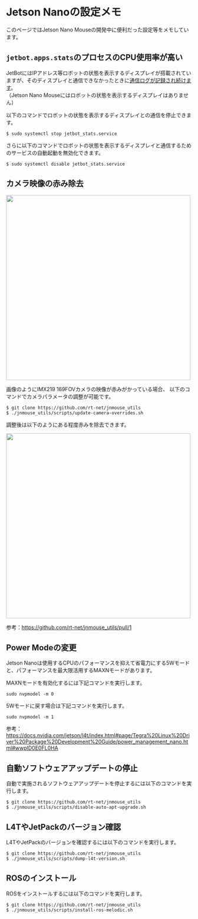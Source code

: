 
# Jetson Nanoの設定メモ

このページではJetson Nano Mouseの開発中に便利だった設定等をメモしています。

## `jetbot.apps.stats`のプロセスのCPU使用率が高い

JetBotにはIPアドレス等ロボットの状態を表示するディスプレイが搭載されていますが、そのディスプレイと通信できなかったときに[通信ログが記録され続けます](./TroubleShooting.md#カーネルのメッセージバッファにtegra-i2cのエラーログが複数回出現)。  
（Jetson Nano Mouseにはロボットの状態を表示するディスプレイはありません）

以下のコマンドでロボットの状態を表示するディスプレイとの通信を停止できます。

```
$ sudo systemctl stop jetbot_stats.service
```

さらに以下のコマンドでロボットの状態を表示するディスプレイと通信するためのサービスの自動起動を無効化できます。

```
$ sudo systemctl disable jetbot_stats.service
```

## カメラ映像の赤み除去

<img src="https://user-images.githubusercontent.com/3256629/97837878-6d9c8580-1d22-11eb-855d-73a89e8a40d6.png" width="500px">

画像のようにIMX219 169FOVカメラの映像が赤みがかっている場合、
以下のコマンドでカメラパラメータの調整が可能です。

```
$ git clone https://github.com/rt-net/jnmouse_utils
$ ./jnmouse_utils/scripts/update-camera-overrides.sh
```

調整後は以下のようにある程度赤みを除去できます。

<img src="https://user-images.githubusercontent.com/3256629/97837884-6f664900-1d22-11eb-92a7-125bdd624445.png" width="500px">

参考：https://github.com/rt-net/jnmouse_utils/pull/1

## Power Modeの変更

Jetson Nanoは使用するCPUのパフォーマンスを抑えて省電力にする5Wモードと、パフォーマンスを最大限活用するMAXNモードがあります。

MAXNモードを有効化するには下記コマンドを実行します。

```
sudo nvpmodel -m 0
```

5Wモードに戻す場合は下記コマンドを実行します。

```
sudo nvpmodel -m 1
```

参考：https://docs.nvidia.com/jetson/l4t/index.html#page/Tegra%20Linux%20Driver%20Package%20Development%20Guide/power_management_nano.html#wwpID0E0FL0HA

## 自動ソフトウェアアップデートの停止

自動で実施されるソフトウェアアップデートを停止するには以下のコマンドを実行します。

```
$ git clone https://github.com/rt-net/jnmouse_utils
$ ./jnmouse_utils/scripts/disable-auto-apt-upgrade.sh
```

## L4TやJetPackのバージョン確認

L4TやJetPackのバージョンを確認するには以下のコマンドを実行します。

```
$ git clone https://github.com/rt-net/jnmouse_utils
$ ./jnmouse_utils/scripts/dump-l4t-version.sh
```

## ROSのインストール

ROSをインストールするには以下のコマンドを実行します。

```
$ git clone https://github.com/rt-net/jnmouse_utils
$ ./jnmouse_utils/scripts/install-ros-melodic.sh
```
